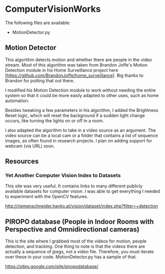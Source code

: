 # ComputerVisionWorks

The following files are available:
* MotionDetector.py

## Motion Detector
This algorithm detects motion and whether there are people in the video stream.
Most of this algorithm was taken from Brandon Joffe's Motion Detection module in
his Home Surveillance project here [https://github.com/BrandonJoffe/home_surveillance].
Big thanks to Brandon for putting that out there.

I modified his Motion Detection module to work without needing the entire system so that
it could be more easily adapted to other uses, such as home automation.

Besides tweaking a few parameters in his algorithm, I added the Brightness Reset logic,
which will reset the background if a sudden light change occurs, like turning the lights
on or off in a room.

I also adapted the algorithm to take in a video source as an argument. The video source can
be a local cam or a folder that contains a list of sequence images, as often found in research projects.
I plan on adding support for webcam (via URL) soon.

## Resources
### Yet Another Computer Vision Index to Datasets
This site was very useful. It contains links to many different publicly available datasets
for computer vision. I was able to get everything I needed to experiment with the OpenCV features.

http://riemenschneider.hayko.at/vision/dataset/index.php?filter=+detection

## PIROPO database (People in Indoor Rooms with Perspective and Omnidirectional cameras)
This is the site where I grabbed most of the videos for motion, people detection, and tracking. One thing
to note is that the videos there are actually a sequence of jpegs, not a video file. Therefore, you must
iterate over these in your code. MotionDetector.py has a sample of that.

https://sites.google.com/site/piropodatabase/
